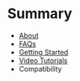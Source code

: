 # Summary

* [About](README.md)
* [FAQs](faqs.md)
* [Getting Started](getting_started.md)
* [Video Tutorials](video_tutorials.md)
* Compatibility

